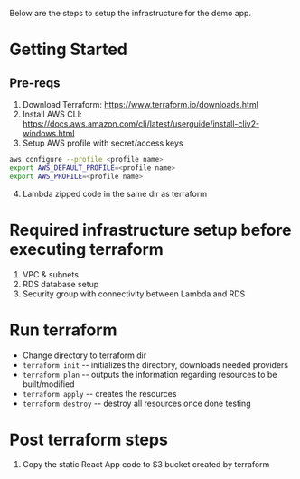 Below are the steps to setup the infrastructure for the demo app.

# Getting Started

## Pre-reqs
1. Download Terraform: https://www.terraform.io/downloads.html
2. Install AWS CLI: https://docs.aws.amazon.com/cli/latest/userguide/install-cliv2-windows.html
3. Setup AWS profile with secret/access keys
```bash
aws configure --profile <profile name>
export AWS_DEFAULT_PROFILE=<profile name>
export AWS_PROFILE=<profile name>
```
4. Lambda zipped code in the same dir as terraform


# Required infrastructure setup before executing terraform
1. VPC & subnets
2. RDS database setup
3. Security group with connectivity between Lambda and RDS


# Run terraform

* Change directory to terraform dir
* `terraform init` -- initializes the directory, downloads needed providers
* `terraform plan` -- outputs the information regarding resources to be built/modified
* `terraform apply` -- creates the resources
* `terraform destroy` -- destroy all resources once done testing


# Post terraform steps
1. Copy the static React App code to S3 bucket created by terraform
